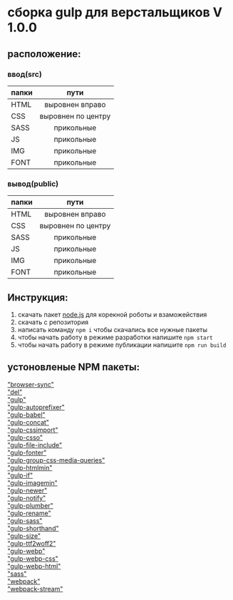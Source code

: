 # сборка gulp для верстальщиков V 1.0.0

## расположение:
### ввод(src)
| папки       | пути                | 
| ------------- |:------------------:| 
| HTML     | выровнен вправо    | 
| CSS     | выровнен по центру | 
| SASS  | прикольные         | 
| JS  | прикольные         | 
| IMG  | прикольные         | 
| FONT  | прикольные         | 
### вывод(public)
| папки       | пути                | 
| ------------- |:------------------:| 
| HTML     | выровнен вправо    | 
| CSS     | выровнен по центру | 
| SASS  | прикольные         | 
| JS  | прикольные         | 
| IMG  | прикольные         | 
| FONT  | прикольные         | 


## Инструкция:
  1. скачать пакет [node.js](https://nodejs.org/en/) для корекной роботы и взаможействия 
  2. скачать с репозитория
  3. написать команду `npm i` чтобы скачались все нужные пакеты 
  4. чтобы начать работу в режиме разработки напишите `npm start`
  5. чтобы начать работу в режиме публикации напишите `npm run build`

  ## устоновленые NPM пакеты:
  ["browser-sync"]() <br/>
  ["del"]() <br/>
  ["gulp"]() <br/>
  ["gulp-autoprefixer"]() <br/>
  ["gulp-babel"]() <br/>
  ["gulp-concat"]() <br/>
  ["gulp-cssimport"]() <br/>
  ["gulp-csso"]() <br/>
  ["gulp-file-include"]() <br/>
  ["gulp-fonter"]() <br/>
  ["gulp-group-css-media-queries"]() <br/>
  ["gulp-htmlmin"]() <br/>
  ["gulp-if"]() <br/>
  ["gulp-imagemin"]() <br/>
  ["gulp-newer"]() <br/>
  ["gulp-notify"]() <br/>
  ["gulp-plumber"]() <br/>
  ["gulp-rename"]() <br/>
  ["gulp-sass"]() <br/>
  ["gulp-shorthand"]() <br/>
  ["gulp-size"]() <br/>
  ["gulp-ttf2woff2"]() <br/>
  ["gulp-webp"]() <br/>
  ["gulp-webp-css"]() <br/>
  ["gulp-webp-html"]() <br/>
  ["sass"]() <br/>
  ["webpack"]() <br/>
  ["webpack-stream"]() <br/>